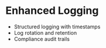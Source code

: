 # Enhanced Logging
- Structured logging with timestamps
- Log rotation and retention
- Compliance audit trails
